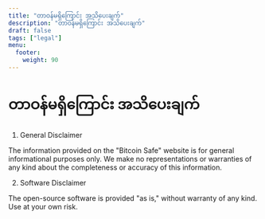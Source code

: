 ```yaml
---
title: "တာဝန်မရှိကြောင်း အသိပေးချက်"
description: "တာဝန်မရှိကြောင်း အသိပေးချက်"
draft: false
tags: ["legal"]
menu:
  footer:
    weight: 90
---
```


# တာဝန်မရှိကြောင်း အသိပေးချက်

1. General Disclaimer

The information provided on the "Bitcoin Safe" website is for general informational purposes only. We make no representations or warranties of any kind about the completeness or accuracy of this information.

2. Software Disclaimer

The open-source software is provided "as is," without warranty of any kind. Use at your own risk.